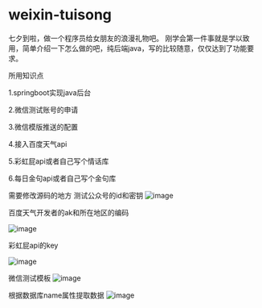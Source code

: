 # weixin-tuisong
七夕到啦，做一个程序员给女朋友的浪漫礼物吧。
刚学会第一件事就是学以致用，简单介绍一下怎么做的吧，纯后端java，写的比较随意，仅仅达到了功能要求。

所用知识点

1.springboot实现java后台

2.微信测试账号的申请

3.微信模版推送的配置

4.接入百度天气api

5.彩虹屁api或者自己写个情话库

6.每日金句api或者自己写个金句库


需要修改源码的地方
测试公众号的id和密钥
![image](https://user-images.githubusercontent.com/42952460/182985351-92f81810-59d0-44a9-8289-058a4b329e11.png)

百度天气开发者的ak和所在地区的编码

![image](https://user-images.githubusercontent.com/42952460/182985393-ff0db255-e5fd-4356-b0b6-59e5ad85687f.png)

彩虹屁api的key

![image](https://user-images.githubusercontent.com/42952460/182987189-c3484b2a-4f10-40d7-a709-e9d88220214f.png)

微信测试模板
![image](https://user-images.githubusercontent.com/122368502/211949061-9e392bd7-6c48-40e3-8258-2bdc32518479.png)

根据数据库name属性提取数据
![image](https://user-images.githubusercontent.com/122368502/211949281-2b00d2f3-44f3-4ba1-b129-5b2a899684a5.png)


